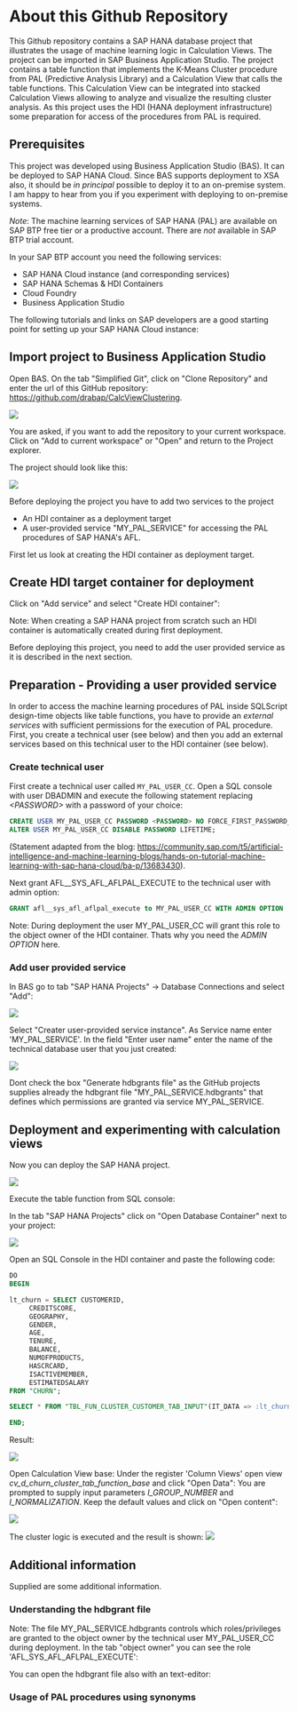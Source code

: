 # About this Github Repository

This Github repository contains a SAP HANA database project that illustrates the usage of machine learning logic in Calculation Views. The project can be imported in SAP Business Application Studio. The project contains a table function that implements the K-Means Cluster procedure from PAL (Predictive Analysis Library) and a Calculation View that calls the table functions. This Calculation View can be integrated into stacked Calculation Views allowing to analyze and visualize the resulting cluster analysis.
As this project uses the HDI (HANA deployment infrastructure) some preparation for access of the procedures from PAL is required.

## Prerequisites
This project was developed using Business Application Studio (BAS).
It can be deployed to SAP HANA Cloud. Since BAS supports deployment to XSA also, it should be *in principal* possible to deploy it to an on-premise system. I am happy to hear from you if you experiment with deploying to on-premise systems.

*Note*: The machine learning services of SAP HANA (PAL) are available on SAP BTP free tier or a productive account. There are *not* available in SAP BTP trial account.

In your SAP BTP account you need the following services:

- SAP HANA Cloud instance (and corresponding services)
- SAP HANA Schemas & HDI Containers
- Cloud Foundry
- Business Application Studio

The following tutorials and links on SAP developers are a good starting point for setting up your SAP HANA Cloud instance:



## Import project to Business Application Studio
Open BAS. On the tab "Simplified Git", click on "Clone Repository" and enter the url of this GitHub repository: https://github.com/drabap/CalcViewClustering.

![](BAS_CloneRepository.png)

You are asked, if you want to add the repository to your current workspace. Click on "Add to current workspace" or "Open" and return to the Project explorer.

The project should look like this:

![](BAS_Project.png)

Before deploying the project you have to add two services to the project

- An HDI container as a deployment target
- A user-provided service "MY_PAL_SERVICE" for accessing the PAL procedures of SAP HANA's AFL.

First let us look at creating the HDI container as deployment target.
## Create HDI target container for deployment

Click on "Add service" and select "Create HDI container":

Note: When creating a SAP HANA project from scratch such an HDI container is automatically created during first deployment.

Before deploying this project, you need to add the user provided service as it is described in the next section.

## Preparation - Providing a user provided service
In order to access the machine learning procedures of PAL inside SQLScript design-time objects like table functions, you have to provide an *external services* with sufficient permissions for the execution of PAL procedure.
First, you create a technical user (see below) and then you add an external services based on this technical user to the HDI container (see below). 


### Create technical user
First create a technical user called ``MY_PAL_USER_CC``. 
Open a SQL console with user DBADMIN and execute the following statement replacing *\<PASSWORD\>* with a password of your choice:

```sql
CREATE USER MY_PAL_USER_CC PASSWORD <PASSWORD> NO FORCE_FIRST_PASSWORD_CHANGE;
ALTER USER MY_PAL_USER_CC DISABLE PASSWORD LIFETIME;
```

(Statement adapted from the blog: https://community.sap.com/t5/artificial-intelligence-and-machine-learning-blogs/hands-on-tutorial-machine-learning-with-sap-hana-cloud/ba-p/13683430).

Next grant AFL__SYS_AFL_AFLPAL_EXECUTE to the technical user with admin option:

```sql
GRANT afl__sys_afl_aflpal_execute to MY_PAL_USER_CC WITH ADMIN OPTION
```
Note: During deployment the user MY_PAL_USER_CC will grant this role to the object owner of the HDI container. Thats why you need the *ADMIN OPTION* here.

### Add user provided service
In BAS go to tab "SAP HANA Projects" -> Database Connections and select "Add":

![](BAS_Add_UserProvidedService.png)

Select "Creater user-provided service instance". As Service name enter 'MY_PAL_SERVICE'.
In the field "Enter user name" enter the name of the technical database user that you just created:

![](BAS_Add_UserProvidedService_Dialog.png)

Dont check the box "Generate hdbgrants file" as the GitHub projects supplies already the hdbgrant file "MY_PAL_SERVICE.hdbgrants" that defines which permissions are granted via service MY_PAL_SERVICE.





## Deployment and experimenting with calculation views
Now you can deploy the SAP HANA project.

![](Deploy_Project.png)

Execute the table function from SQL console:

In the tab "SAP HANA Projects" click on "Open Database Container" next to your project:

![](BAS_OpenHDIContainer.png)

Open an SQL Console in the HDI container and paste the following code:

```sql
DO
BEGIN

lt_churn = SELECT CUSTOMERID,
	 CREDITSCORE,
	 GEOGRAPHY,
	 GENDER,
	 AGE,
	 TENURE,
	 BALANCE,
	 NUMOFPRODUCTS,
	 HASCRCARD,
	 ISACTIVEMEMBER,
	 ESTIMATEDSALARY
FROM "CHURN";

SELECT * FROM "TBL_FUN_CLUSTER_CUSTOMER_TAB_INPUT"(IT_DATA => :lt_churn);

END;

```
Result:

![](DB_Explorer_ResultCluster.png)

Open Calculation View base: 
Under the register 'Column Views' open view *cv_d_churn_cluster_tab_function_base* and click "Open Data":
You are prompted to supply input parameters *I_GROUP_NUMBER* and *I_NORMALIZATION*. Keep the default values and click on "Open content":

![](DB_CalcView_DataPreview.png)

The cluster logic is executed and the result is shown:
![](DB_CalcView_ClusterResult.png)

## Additional information

Supplied are some additional information.

### Understanding the hdbgrant file

Note: The file MY_PAL_SERVICE.hdbgrants controls which roles/privileges are granted to the object owner by the technical user MY_PAL_USER_CC during deployment. In the tab "object owner" you can see the role 'AFL_SYS_AFL_AFLPAL_EXECUTE':

You can open the hdbgrant file also with an text-editor:


### Usage of PAL procedures using synonyms


